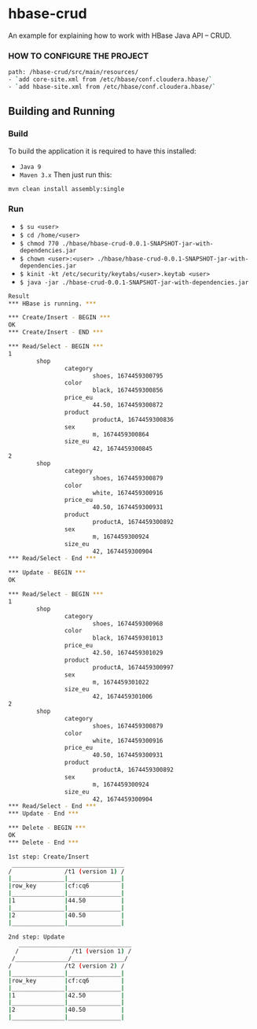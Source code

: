 # hbase-crud
An example for explaining how to work with HBase Java API – CRUD.

### HOW TO CONFIGURE THE PROJECT
```sh
path: /hbase-crud/src/main/resources/
- `add core-site.xml from /etc/hbase/conf.cloudera.hbase/`
- `add hbase-site.xml from /etc/hbase/conf.cloudera.hbase/`
```

## Building and Running

### Build
To build the application it is required to have this installed:
- `Java 9`
- `Maven 3.x`
Then just run this:
```sh
mvn clean install assembly:single
```

### Run
- `$ su <user>`
- `$ cd /home/<user>`
- `$ chmod 770 ./hbase/hbase-crud-0.0.1-SNAPSHOT-jar-with-dependencies.jar`
- `$ chown <user>:<user> ./hbase/hbase-crud-0.0.1-SNAPSHOT-jar-with-dependencies.jar`
- `$ kinit -kt /etc/security/keytabs/<user>.keytab <user>`
- `$ java -jar ./hbase-crud-0.0.1-SNAPSHOT-jar-with-dependencies.jar`

```sh
Result
*** HBase is running. ***

*** Create/Insert - BEGIN ***
OK
*** Create/Insert - END ***

*** Read/Select - BEGIN ***
1
        shop
                category
                        shoes, 1674459300795
                color
                        black, 1674459300856
                price_eu
                        44.50, 1674459300872
                product
                        productA, 1674459300836
                sex
                        m, 1674459300864
                size_eu
                        42, 1674459300845
2
        shop
                category
                        shoes, 1674459300879
                color
                        white, 1674459300916
                price_eu
                        40.50, 1674459300931
                product
                        productA, 1674459300892
                sex
                        m, 1674459300924
                size_eu
                        42, 1674459300904
*** Read/Select - End ***

*** Update - BEGIN ***
OK

*** Read/Select - BEGIN ***
1
        shop
                category
                        shoes, 1674459300968
                color
                        black, 1674459301013
                price_eu
                        42.50, 1674459301029
                product
                        productA, 1674459300997
                sex
                        m, 1674459301022
                size_eu
                        42, 1674459301006
2
        shop
                category
                        shoes, 1674459300879
                color
                        white, 1674459300916
                price_eu
                        40.50, 1674459300931
                product
                        productA, 1674459300892
                sex
                        m, 1674459300924
                size_eu
                        42, 1674459300904
*** Read/Select - End ***
*** Update - End ***

*** Delete - BEGIN ***
OK
*** Delete - End ***
```

```sh
1st step: Create/Insert
 ________________________________
/               /t1 (version 1) /
|_______________|_______________|
|row_key        |cf:cq6         |
|_______________|_______________|
|1              |44.50          |
|_______________|_______________|
|2              |40.50          |
|_______________|_______________|

2nd step: Update
   ________________________________
  /               /t1 (version 1) /
 /_______________/_______________/
/               /t2 (version 2) /
|_______________|_______________|
|row_key        |cf:cq6         |
|_______________|_______________|
|1              |42.50          |
|_______________|_______________|
|2              |40.50          |
|_______________|_______________|
```